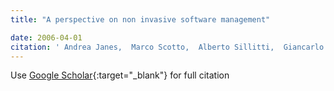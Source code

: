 ```yaml
---
title: "A perspective on non invasive software management"

date: 2006-04-01
citation: ' Andrea Janes,  Marco Scotto,  Alberto Sillitti,  Giancarlo Succi, &quot;A perspective on non invasive software management.&quot;, 2006.'
---
```

Use [Google Scholar](https://scholar.google.com/scholar?q=A+perspective+on+non+invasive+software+management){:target="_blank"} for full citation